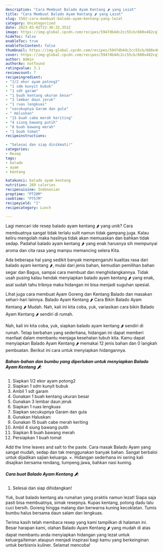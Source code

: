 ```yaml
---
description: "Cara Membuat Balado Ayam Kentang 🌶 yang Lezat"
title: "Cara Membuat Balado Ayam Kentang 🌶 yang Lezat"
slug: 1502-cara-membuat-balado-ayam-kentang-yang-lezat
category: Uncategorized
date: 2023-03-02T22:36:32.351Z
image: https://img-global.cpcdn.com/recipes/5947db4dc2cc55cb/680x482cq70/balado-ayam-kentang-foto-resep-utama.jpg
hideToc: false
enableToc: true
enableTocContent: false
thumbnail: https://img-global.cpcdn.com/recipes/5947db4dc2cc55cb/680x482cq70/balado-ayam-kentang-foto-resep-utama.jpg
cover: https://img-global.cpcdn.com/recipes/5947db4dc2cc55cb/680x482cq70/balado-ayam-kentang-foto-resep-utama.jpg
author: Admin
authorAv: notfound
ratingvalue: 3.1
reviewcount: 7
recipeingredient:
- "1/2 ekor ayam potong2"
- "1 sdm kunyit bubuk"
- "1 sdt garam"
- "1 buah kentang ukuran besar"
- "3 lembar daun jeruk"
- "1 ruas lengkuas"
- "secukupnya Garam dan gula"
- " Haluskan"
- "15 buah cabe merah keriting"
- "4 siung bawang putih"
- "8 buah bawang merah"
- "1 buah tomat"
recipeinstructions:

- "Selesai dan siap dinikmati!"
categories:
- Resep
tags:
- balado
- ayam
- kentang

katakunci: balado ayam kentang 
nutrition: 269 calories
recipecuisine: Indonesian
preptime: "PT20M"
cooktime: "PT57M"
recipeyield: "1"
recipecategory: Lunch

---
```





Lagi mencari ide resep balado ayam kentang 🌶 yang unik? Cara membuatnya sangat tidak terlalu sulit namun tidak gampang juga. Kalau keliru mengolah maka hasilnya tidak akan memuaskan dan bahkan tidak sedap. Padahal balado ayam kentang 🌶 yang enak harusnya sih mempunyai aroma dan cita rasa yang mampu memancing selera Kita.





Ada beberapa hal yang sedikit banyak mempengaruhi kualitas rasa dari balado ayam kentang 🌶, mulai dari jenis bahan, kemudian pemilihan bahan segar dan Bagus, sampai cara membuat dan menghidangkannya. Tidak usah pusing kalau hendak menyiapkan balado ayam kentang 🌶 yang enak,      asal sudah tahu triknya maka hidangan ini bisa menjadi suguhan spesial.














Lihat juga cara membuat Ayam Goreng dan Kentang Balado dan masakan sehari-hari lainnya. Balado Ayam Kentang 🌶 Cara Bikin Balado Ayam Kentang 🌶 Mudah. Nah, kali ini kita coba, yuk, variasikan cara bikin Balado Ayam Kentang 🌶 sendiri di rumah.






Nah, kali ini kita coba, yuk, siapkan balado ayam kentang 🌶 sendiri di rumah. Tetap berbahan yang sederhana, hidangan ini dapat memberi manfaat dalam membantu menjaga kesehatan tubuh kita. Kamu dapat menyiapkan Balado Ayam Kentang 🌶 memakai 12 jenis bahan dan 0 langkah pembuatan. Berikut ini cara untuk menyiapkan hidangannya.

<!--inarticleads1-->

##### Bahan-bahan dan bumbu yang diperlukan untuk menyiapkan Balado Ayam Kentang 🌶:

1. Siapkan 1/2 ekor ayam potong2
1. Siapkan 1 sdm kunyit bubuk
1. Ambil 1 sdt garam
1. Gunakan 1 buah kentang ukuran besar
1. Gunakan 3 lembar daun jeruk
1. Siapkan 1 ruas lengkuas
1. Siapkan secukupnya Garam dan gula
1. Gunakan  Haluskan:
1. Gunakan 15 buah cabe merah keriting
1. Ambil 4 siung bawang putih
1. Siapkan 8 buah bawang merah
1. Persiapkan 1 buah tomat


Add the lime leaves and salt to the paste. Cara masak Balado Ayam yang sangat mudah, sedap dan tak menggunakan banyak bahan. Sangat berbaloi untuk dijadikan sajian keluarga. ×. Hidangan sederhana ini sering kali disajikan bersama rendang, tumpeng jawa, bahkan nasi kuning. 

<!--inarticleads2-->

##### Cara buat Balado Ayam Kentang 🌶:


1. Selesai dan siap dihidangkan!

Yuk, buat balado kentang ala rumahan yang praktis namun lezat! Siapa saja pasti bisa membuatnya, simak resepnya. Kupas kentang, potong dadu lalu cuci bersih. Goreng hingga matang dan berwarna kuning kecoklatan. Tumis bumbu halus bersama daun salam dan lengkuas. 

Terima kasih telah membaca resep yang kami tampilkan di halaman ini. Besar harapan kami, olahan Balado Ayam Kentang 🌶 yang mudah di atas dapat membantu anda menyiapkan hidangan yang lezat untuk keluarga/teman ataupun menjadi inspirasi bagi kamu yang berkeinginan untuk berbisnis kuliner. Selamat mencoba!

